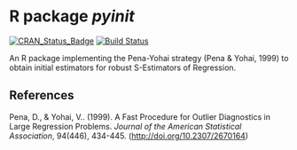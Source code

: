
# R package *pyinit*

<!-- begin badges -->

[![CRAN\_Status\_Badge](https://www.r-pkg.org/badges/version/pyinit)](https://CRAN.R-project.org/package=pyinit)
[![Build
Status](https://travis-ci.com/dakep/pyinit.svg?branch=release/1.1.2)](https://travis-ci.com/dakep/pyinit)
<!-- end badges -->

An R package implementing the Pena-Yohai strategy (Pena & Yohai, 1999)
to obtain initial estimators for robust S-Estimators of Regression.

## References

Pena, D., & Yohai, V.. (1999). A Fast Procedure for Outlier Diagnostics
in Large Regression Problems. *Journal of the American Statistical
Association*, 94(446), 434-445. (<http://doi.org/10.2307/2670164>)
